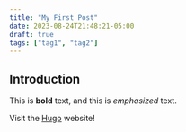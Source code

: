 ```yaml
---
title: "My First Post"
date: 2023-08-24T21:48:21-05:00
draft: true
tags: ["tag1", "tag2"]
---
```

## Introduction

This is **bold** text, and this is *emphasized* text.

Visit the [Hugo](https://gohugo.io) website!
